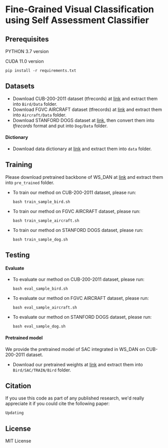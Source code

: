 # Fine-Grained Visual Classification using Self Assessment Classifier

## Prerequisites

PYTHON 3.7 version

CUDA 11.0 version
```
pip install -r requirements.txt
```

## Datasets

- Download CUB-200-2011 dataset (tfrecords) at [link](https://vision.aioz.io/f/da1b0ade1c4e4acfbd08/?dl=1) and extract them into `Bird/Data` folder.
- Download FGVC AIRCRAFT dataset (tfrecords) at [link](https://vision.aioz.io/f/cd9a1940688c4795bbdc/?dl=1) and extract them into `Aircraft/Data` folder.
- Download STANFORD DOGS dataset at [link](http://vision.stanford.edu/aditya86/ImageNetDogs/), then convert them into *tfrecords* format and put into `Dog/Data` folder.

#### Dictionary

- Download data dictionary at [link](https://vision.aioz.io/f/5e39ee074cdd446ca9b2/?dl=1) and extract them into `data` folder.

## Training

Please download pretrained backbone of WS_DAN at [link](https://vision.aioz.io/f/be3af5363b9a425cbc7f/?dl=1) and extract them into `pre_trained` folder.
- To train our method on CUB-200-2011 dataset, please run:
    ```
    bash train_sample_bird.sh
    ```
- To train our method on FGVC AIRCRAFT dataset, please run:
    ```
    bash train_sample_aircraft.sh
    ```
- To train our method on STANFORD DOGS dataset, please run:
    ```
    bash train_sample_dog.sh
    ```

## Testing

#### Evaluate

- To evaluate our method on CUB-200-2011 dataset, please run:
    ```
    bash eval_sample_bird.sh
    ```
- To evaluate our method on FGVC AIRCRAFT dataset, please run:
    ```
    bash eval_sample_aircraft.sh
    ```
- To evaluate our method on STANFORD DOGS dataset, please run:
    ```
    bash eval_sample_dog.sh
    ```
#### Pretrained model

We provide the pretrained model of SAC integrated in WS_DAN on CUB-200-2011 dataset.
- Download our pretrained weights at [link](https://vision.aioz.io/f/97aa30aca9a74ca58bd8/?dl=1) and extract them into `Bird/SAC/TRAIN/Bird` folder.

## Citation

If you use this code as part of any published research, we'd really appreciate it if you could cite the following paper:

```
Updating
```

## License

MIT License

